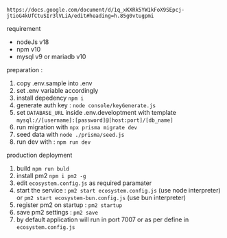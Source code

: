 `https://docs.google.com/document/d/1q_xKXRk5YW1kFoX9SEpcj-jtioG4kUfCtuSIr3lVLiA/edit#heading=h.85g0vtugpmi`

requirement

- nodeJs v18
- npm v10
- mysql v9 or mariadb v10

preparation :

1. copy .env.sample into .env
1. set .env variable accordingly
1. install depedency `npm i`
1. generate auth key : `node console/keyGenerate.js`
1. set `DATABASE_URL` inside .env.developtment with template `mysql://[username]:[password]@[host:port]/[db_name]`
1. run migration with `npx prisma migrate dev`
1. seed data with `node ./prisma/seed.js`
1. run dev with : `npm run dev`

production deployment

1. build `npm run buld`
1. install pm2 `npm i pm2 -g`
1. edit `ecosystem.config.js` as required paramater
1. start the service : `pm2 start ecosystem.config.js` (use node interpreter) or `pm2 start ecosystem-bun.config.js` (use bun interpreter)
1. register pm2 on startup : `pm2 startup`
1. save pm2 settings : `pm2 save`
1. by default application will run in port 7007 or as per define in `ecosystem.config.js`
